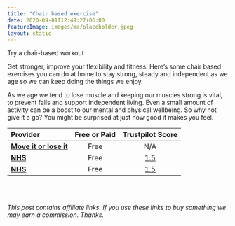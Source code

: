```yaml
---
title: "Chair based exercise"
date: 2020-09-01T12:49:27+06:00
featureImage: images/ma/placeholder.jpeg
layout: static
---
```


Try a chair-based workout

Get stronger, improve your flexibility and fitness. Here’s some chair based exercises you can do at home to stay strong, steady and independent as we age so we can keep doing the things we enjoy.

As we age we tend to lose muscle and keeping our muscles strong is vital, to prevent falls and support independent living. Even a small amount of activity can be a boost to our mental and physical wellbeing. So why not give it a go? You might be surprised at just how good it makes you feel.

| Provider      | Free or Paid  |  Trustpilot Score  |
| :-----------          | :--------------:      |  :--------------:         |
| [**Move it or lose it**](https://www.moveitorloseit.co.uk/chair-based-exercises/) | Free | N/A
| [**NHS**](https://www.nhs.uk/live-well/exercise/strength-and-flexibility-exercises/sitting-exercises/) | Free | [1.5](https://uk.trustpilot.com/review/www.england.nhs.uk) | 
| [**NHS**](https://www.nhs.uk/conditions/nhs-fitness-studio/chair-based-pilates-exercise-video/) | Free | [1.5](https://uk.trustpilot.com/review/www.england.nhs.uk) | 
  

<br/><br/>

*This post contains affiliate links. If you use these links to buy something we may
earn a commission. Thanks.*






